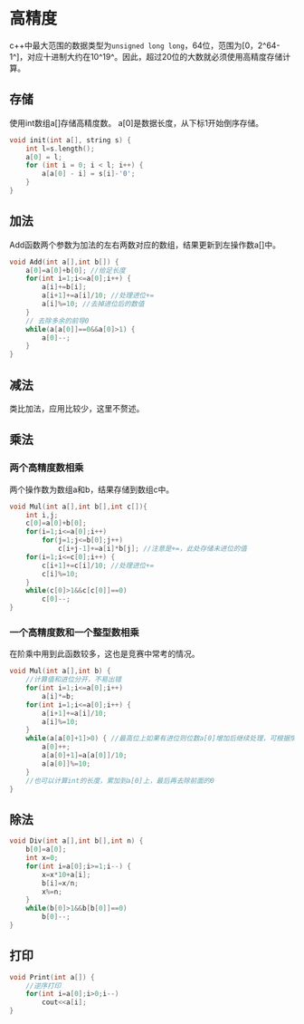 # 高精度
c++中最大范围的数据类型为`unsigned long long`，64位，范围为[0，2^64-1^]，对应十进制大约在10^19^。因此，超过20位的大数就必须使用高精度存储计算。
## 存储
使用int数组a[]存储高精度数。
a[0]是数据长度，从下标1开始倒序存储。
```c++
void init(int a[], string s) {
	int l=s.length();
    a[0] = l;
    for (int i = 0; i < l; i++) {
        a[a[0] - i] = s[i]-'0';
    }
}
```
## 加法
Add函数两个参数为加法的左右两数对应的数组，结果更新到左操作数a[]中。
```c++
void Add(int a[],int b[]) {
	a[0]=a[0]+b[0]; //给足长度 
	for(int i=1;i<=a[0];i++) {
		a[i]+=b[i];
		a[i+1]+=a[i]/10; //处理进位+=
		a[i]%=10; //去掉进位后的数值
	}
    // 去除多余的前导0
	while(a[a[0]]==0&&a[0]>1) {
        a[0]--;
    }
}
```
## 减法
类比加法，应用比较少，这里不赘述。
## 乘法
### 两个高精度数相乘
两个操作数为数组a和b，结果存储到数组c中。
```c++
void Mul(int a[],int b[],int c[]){
	int i,j;
    c[0]=a[0]+b[0];
	for(i=1;i<=a[0];i++)
		for(j=1;j<=b[0];j++)
			c[i+j-1]+=a[i]*b[j]; //注意是+=，此处存储未进位的值
	for(i=1;i<=c[0];i++) {
		c[i+1]+=c[i]/10; //处理进位+=
		c[i]%=10;
	}
	while(c[0]>1&&c[c[0]]==0)
        c[0]--;
}
```
### 一个高精度数和一个整型数相乘
在阶乘中用到此函数较多，这也是竞赛中常考的情况。
```c++
void Mul(int a[],int b) {
    //计算值和进位分开，不易出错
	for(int i=1;i<=a[0];i++)
		a[i]*=b;
	for(int i=1;i<=a[0];i++) {
		a[i+1]+=a[i]/10;
		a[i]%=10;
	}	
	while(a[a[0]+1]>0) { //最高位上如果有进位则位数a[0]增加后继续处理，可根据情况决定是否要分成一位一位的
		a[0]++;
		a[a[0]+1]=a[a[0]]/10;
		a[a[0]]%=10;
	}
    //也可以计算int的长度，累加到a[0]上，最后再去除前面的0
}
```
## 除法
```c++
void Div(int a[],int b[],int n) {
	b[0]=a[0];
	int x=0;
	for(int i=a[0];i>=1;i--) {
		x=x*10+a[i];
		b[i]=x/n;
		x%=n;
	}
	while(b[0]>1&&b[b[0]]==0)
        b[0]--;
}
```
## 打印
```c++
void Print(int a[]) {
    //逆序打印
	for(int i=a[0];i>0;i--)
        cout<<a[i]; 
}